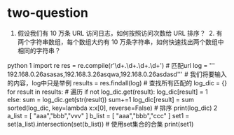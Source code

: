 # two-question
1. 假设我们有 10 万条 URL 访问日志，如何按照访问次数给 URL 排序？  2. 有两个字符串数组，每个数组大约有 10 万条字符串，如何快速找出两个数组中相同的字符串？

python
1
import re
res = re.compile(r'\d+\.\d+\.\d+\.\d+')   # 匹配url
log = '''
192.168.0.26asasas,192.168.3.26asqwa,192.168.0.26asdasd'''  # 我们将要输入的内容，log中只是举例
results = res.findall(log)    # 查找所有匹配的
log_dic = {}
for result in results:  # 遍历
   if not log_dic.get(result):
      log_dic[result] = 1  
   else:
      sum = log_dic.get(str(result))
      sum+=1
      log_dic[result] = sum
sorted(log_dic, key=lambda x:x[0], reverse=False)   # 排序
print(log_dic)
2
a_list = [
 "aaa","bbb","vvv"
]
b_list = [
    "aaa","bbb","ccc"
]
set1 = set(a_list).intersection(set(b_list))    # 使用set集合的合集
print(set1)
